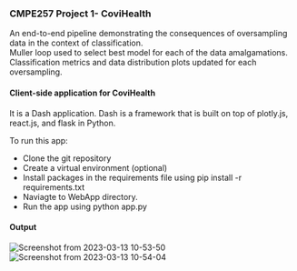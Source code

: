 ### CMPE257 Project 1- CoviHealth

An end-to-end pipeline demonstrating the consequences of oversampling data in the context of classification. <br>
Muller loop used to select best model for each of the data amalgamations. <br>
Classification metrics and data distribution plots updated for each oversampling.

#### Client-side application for CoviHealth
It is a Dash application. Dash is a framework that is built on top of plotly.js, react.js, and flask in Python.

To run this app: <br>
- Clone the git repository
- Create a virtual environment (optional)
- Install packages in the requirements file using pip install -r requirements.txt
- Naviagte to WebApp directory.
- Run the app using python app.py

#### Output
![Screenshot from 2023-03-13 10-53-50](https://user-images.githubusercontent.com/60322201/224787290-f5244001-0189-4b9f-ad94-ef1d0745c436.png)
![Screenshot from 2023-03-13 10-54-04](https://user-images.githubusercontent.com/60322201/224787293-03682c76-e57a-4069-a1dd-4a09b6223349.png)
